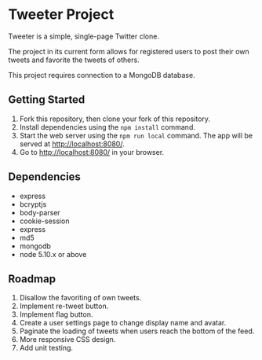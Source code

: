 # Tweeter Project

Tweeter is a simple, single-page Twitter clone.

The project in its current form allows for registered users to post their own tweets and favorite the tweets of others.

This project requires connection to a MongoDB database.

## Getting Started

1. Fork this repository, then clone your fork of this repository.
2. Install dependencies using the `npm install` command.
3. Start the web server using the `npm run local` command. The app will be served at <http://localhost:8080/>.
4. Go to <http://localhost:8080/> in your browser.

## Dependencies

- express
- bcryptjs
- body-parser
- cookie-session
- express
- md5
- mongodb
- node 5.10.x or above

## Roadmap

1. Disallow the favoriting of own tweets.
2. Implement re-tweet button.
3. Implement flag button.
4. Create a user settings page to change display name and avatar.
5. Paginate the loading of tweets when users reach the bottom of the feed.
6. More responsive CSS design.
7. Add unit testing.